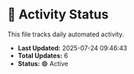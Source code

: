 # 🤖 Activity Status

This file tracks daily automated activity.

- **Last Updated:** 2025-07-24 09:46:43
- **Total Updates:** 6
- **Status:** 🟢 Active
